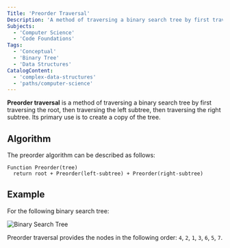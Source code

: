 ```yaml
---
Title: 'Preorder Traversal'
Description: 'A method of traversing a binary search tree by first traversing the root, then traversing the left subtree, then traversing the right subtree.'
Subjects:
  - 'Computer Science'
  - 'Code Foundations'
Tags:
  - 'Conceptual'
  - 'Binary Tree'
  - 'Data Structures'
CatalogContent:
  - 'complex-data-structures'
  - 'paths/computer-science'
---
```


**Preorder traversal** is a method of traversing a binary search tree by first traversing the root, then traversing the left subtree, then traversing the right subtree. Its primary use is to create a copy of the tree.

## Algorithm

The preorder algorithm can be described as follows:

```pseudo
Function Preorder(tree)
  return root + Preorder(left-subtree) + Preorder(right-subtree)
```

## Example

For the following binary search tree:

![Binary Search Tree](https://raw.githubusercontent.com/Codecademy/docs/main/media/binary-tree-labeled.png 'Binary Search Tree Diagram')

Preorder traversal provides the nodes in the following order: `4`, `2`, `1`, `3`, `6`, `5`, `7`.
